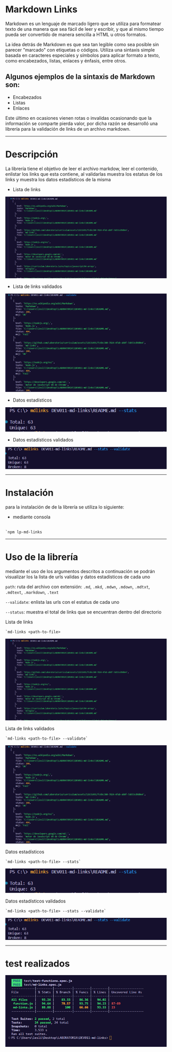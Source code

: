 # Markdown Links
Markdown es un lenguaje de marcado ligero que se utiliza para formatear texto de una manera que sea fácil de leer y escribir, y que al mismo tiempo pueda ser convertido de manera sencilla a HTML u otros formatos.

La idea detrás de Markdown es que sea tan legible como sea posible sin parecer "marcado" con etiquetas o códigos. Utiliza una sintaxis simple basada en caracteres especiales y símbolos para aplicar formato a texto, como encabezados, listas, enlaces y énfasis, entre otros.

## Algunos ejemplos de la sintaxis de Markdown son:

* Encabezados
* Listas
* Enlaces

Este último en ocasiones vienen rotas o invalidas ocasionando que la información se comparte pierda valor, por dicha razón se desarrolló una librería para  la validación de links de un archivo markdown.

***

# Descripción

La librería tiene el objetivo de leer el archivo markdow, leer el contenido, enlistar los links que esta contiene, al validarlas muestra los estatus de los links y muestra los datos estadísticos de la misma 

* Lista de links

![md-links](images/Captura.PNG)

* Lista de links validados

![md-links](images/Captura1.PNG)

* Datos estadísticos 

![md-links](images/Captura2.PNG)

* Datos estadísticos validados

![md-links](images/Captura3.PNG)


***
# Instalación

para la instalación de de la librería se utiliza lo siguiente:

* mediante consola

```shell

`npm lp-md-links
```

*** 
# Uso de la librería 

mediante el uso de los argumentos descritos a continuación se podrán visualizar los la lista de urls validas y datos estadísticos de cada uno

`path`: ruta del archivo con extensión: `.md`, `.mkd`, `.mdwn`, `.mdown`, `.mdtxt`, `.mdtext`, `.markdown`, `.text`

`--validate`: enlista las urls con el estatus de cada uno

`--status`: muestra el total de links que se encuentran dentro del directorio

Lista de links

```shell
`md-links <path-to-file>
```

![md-links](images/Captura.PNG)

Lista de links validados

```shell
`md-links <path-to-file> --validate`
```

![md-links](images/Captura1.PNG)

Datos estadísticos 

```shell
`md-links <path-to-file> --stats`
```

![md-links](images/Captura2.PNG)

Datos estadísticos validados

```shell
`md-links <path-to-file> --stats --validate`
```

![md-links](images/Captura3.PNG)


***
# test realizados

![md-links](images/Captura4.PNG)
